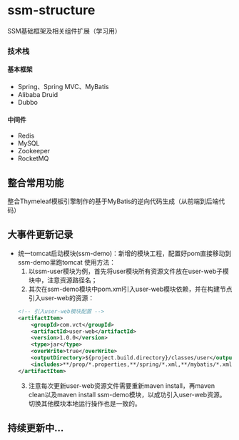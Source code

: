 # ssm-structure
SSM基础框架及相关组件扩展（学习用）

### 技术栈
#### 基本框架
- Spring、Spring MVC、MyBatis
- Alibaba Druid
- Dubbo

#### 中间件
- Redis
- MySQL
- Zookeeper
- RocketMQ

## 整合常用功能
整合Thymeleaf模板引擎制作的基于MyBatis的逆向代码生成（从前端到后端代码）

## 大事件更新记录
- 统一tomcat启动模块(ssm-demo)：新增的模块工程，配置好pom直接移动到ssm-demo里跑tomcat
使用方法：
    1. 以ssm-user模块为例，首先将user模块所有资源文件放在user-web子模块中，注意资源路径名；
    2. 其次在ssm-demo模块中pom.xml引入user-web模块依赖，并在构建节点引入user-web的资源：
    ```xml
    <!-- 引入user-web模块配置 -->
    <artifactItem>
        <groupId>com.vct</groupId>
        <artifactId>user-web</artifactId>
        <version>1.0.0</version>
        <type>jar</type>
        <overWrite>true</overWrite>
        <outputDirectory>${project.build.directory}/classes/user</outputDirectory>
        <includes>**/prop/*.properties,**/spring/*.xml,**/mybatis/*.xml</includes>
    </artifactItem>
    ```
    3. 注意每次更新user-web资源文件需要重新maven install，再maven clean以及maven install ssm-demo模块，以成功引入user-web资源。
    切换其他模块本地运行操作也是一致的。

## 持续更新中...
